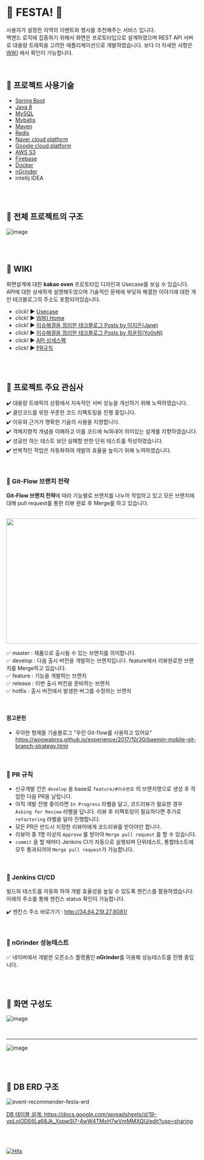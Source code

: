 # :ferris_wheel: FESTA! :ferris_wheel:

사용자가 설정한 지역의 이벤트와 행사를 추천해주는 서비스 입니다.    
백엔드 로직에 집중하기 위해서 화면은 프로토타입으로 설계하였으며 
REST API 서버로 대용량 트래픽을 고려한 애플리케이션으로 개발하였습니다. 
보다 더 자세한 사항은 [WIKI](https://github.com/f-lab-edu/event-recommender-festa/wiki) 에서 확인이 가능합니다.

<br>

##  :rocket: 프로젝트 사용기술 
- [Spring Boot](https://docs.spring.io/spring-boot/docs/current/reference/htmlsingle)
- [Java 8](https://docs.oracle.com/javase/8/docs/api/)
- [MySQL](https://dev.mysql.com/doc/refman/8.0/en/)
- [Mybatis](https://mybatis.org/mybatis-3/)
- [Maven](http://maven.apache.org/guides/index.html)
- [Redis](https://redis.io/documentation)
- [Naver cloud platform](https://docs.ncloud.com/ko/)
- [Google cloud platform](https://cloud.google.com/docs/?_ga=2.222206936.-1398242313.1619252670)
- [AWS S3](https://docs.aws.amazon.com/index.html?nc2=h_ql_doc_do_v)
- [Firebase](https://firebase.google.com/docs)
- [Docker](https://www.docker.com/)
- [nGrinder](http://naver.github.io/ngrinder/)
- intellij IDEA

<br>
<br>

##  :rocket: 전체 프로젝트의 구조

![image](https://user-images.githubusercontent.com/58355531/109328559-e8bf1400-789c-11eb-8a47-5db63e8d2c3d.png)

<br>
<br>

##  :rocket: WIKI

화면설계에 대한 **kakao oven** 프로토타입 디자인과 Usecase를 보실 수 있습니다.
API에 대한 상세하게 설명해두었으며 기술적인 문제에 부딪혀 해결한 이야기에 대한 개인 테크블로그의 주소도 포함되어있습니다.

 - click! :arrow_forward: [Usecase](https://github.com/f-lab-edu/event-recommender-festa/wiki/Usecase)
 - click! :arrow_forward: [WIKI Home](https://github.com/f-lab-edu/event-recommender-festa/wiki)
 - click! :arrow_forward: [이슈해결을 정리한 테크블로그 Posts by 이지은(Jane)](https://github.com/f-lab-edu/event-recommender-festa/wiki/%EC%9D%B4%EC%8A%88%ED%95%B4%EA%B2%B0-%EB%B8%94%EB%A1%9C%EA%B7%B8-Posts-by-%EC%9D%B4%EC%A7%80%EC%9D%80(Jane))
 - click! :arrow_forward: [이슈해결을 정리한 테크블로그 Posts by 최윤정(Yo0oN)](https://github.com/f-lab-edu/event-recommender-festa/wiki/%EC%9D%B4%EC%8A%88%ED%95%B4%EA%B2%B0-%EB%B8%94%EB%A1%9C%EA%B7%B8-Posts-by-%EC%B5%9C%EC%9C%A4%EC%A0%95(Yo0oN))
 - click! :arrow_forward: [API 상세스펙](https://github.com/f-lab-edu/event-recommender-festa/wiki#%EC%83%81%EC%84%B8-api-%EC%8A%A4%ED%8E%99-%EB%B0%94%EB%A1%9C%EA%B0%80%EA%B8%B0)
 - click! :arrow_forward: [PR규칙](https://github.com/f-lab-edu/event-recommender-festa/wiki#pr-%EA%B7%9C%EC%B9%99)
 
<br>
<br>

##  :rocket: 프로젝트 주요 관심사

:heavy_check_mark: 대용량 트래픽의 상황에서 지속적인 서버 성능을 개선하기 위해 노력하였습니다.    
:heavy_check_mark: 클린코드를 위한 꾸준한 코드 리팩토링을 진행 중입니다.      
:heavy_check_mark: 이유와 근거가 명확한 기술의 사용을 지향합니다.    
:heavy_check_mark: 객체지향적 개념을 이해하고 이를 코드에 녹여내어 의미있는 설계를 지향하였습니다.    
:heavy_check_mark: 성공만 하는 테스트 보단 실패할 만한 단위 테스트를 작성하였습니다.    
:heavy_check_mark: 반복적인 작업은 자동화하여 개발의 효율을 높이기 위해 노력하였습니다.      

<br>

### :diamond_shape_with_a_dot_inside: Git-Flow 브랜치 전략

**Git-Flow 브랜치 전략**에 따라 기능별로 브랜치를 나누어 작업하고 있고 
모든 브랜치에 대해 pull request를 통한 리뷰 완료 후 Merge를 하고 있습니다.

<br>

<img src="https://user-images.githubusercontent.com/58355531/116788139-01d58280-aae3-11eb-9c97-337003b95fea.png" height="330px" width="750px">

<br>

:white_check_mark: master : 제품으로 출시될 수 있는 브랜치를 의미합니다.     
:white_check_mark: develop : 다음 출시 버전을 개발하는 브랜치입니다. feature에서 리뷰완료한 브랜치를 Merge하고 있습니다.    
:white_check_mark: feature : 기능을 개발하는 브랜치    
:white_check_mark: release : 이번 출시 버전을 준비하는 브랜치    
:white_check_mark: hotfix : 출시 버전에서 발생한 버그를 수정하는 브랜치    

<br>

#### 참고문헌
- 우아한 형제들 기술블로그 "우린 Git-flow를 사용하고 있어요"   
<https://woowabros.github.io/experience/2017/10/30/baemin-mobile-git-branch-strategy.html>

<br>

### :diamond_shape_with_a_dot_inside: PR 규칙

- 신규개발 건은 `develop` 을 base로 `feature/#이슈번호` 의 브랜치명으로 생성 후 작업한 다음 PR을 날립니다.
- 아직 개발 진행 중이라면 `In Progress` 라벨을 달고, 코드리뷰가 필요한 경우 `Asking for Review` 라벨을 답니다. 리뷰 후 리팩토링이 필요하다면 추가로 `refactoring` 라벨을 달아 진행합니다.
- 모든 PR은 반드시 지정한 리뷰어에게 코드리뷰를 받아야만 합니다. 
- 리뷰어 중 1명 이상의 `Approve` 를 받아야 `Merge pull request` 를 할 수 있습니다.
- `commit` 을 할 때마다 Jenkins CI가 자동으로 실행되며 단위테스트, 통합테스트에 모두 통과되어야 `Merge pull request`가 가능합니다.

<br>

### :diamond_shape_with_a_dot_inside: Jenkins CI/CD

빌드와 테스트를 자동화 하여 개발 효율성을 높일 수 있도록 젠킨스를 활용하였습니다. 
아래의 주소를 통해 젠킨스 status 확인이 가능합니다.

:heavy_check_mark: 젠킨스 주소 바로가기 : <http://34.64.219.27:8081/>

<br>

### :diamond_shape_with_a_dot_inside: nGrinder 성능테스트

:white_check_mark: 네이버에서 개발한 오픈소스 플랫폼인 **nGrinder**를 이용해 성능테스트를 진행 중입니다.

<br>
<br>

##  :rocket: 화면 구성도

![image](https://user-images.githubusercontent.com/58355531/109332890-15c1f580-78a2-11eb-9596-eadf94a1ac10.png)

<br>

___


![image](https://user-images.githubusercontent.com/58355531/109332798-f6c36380-78a1-11eb-9283-92796a76ade2.png)

<br>
<br>

##  :rocket: DB ERD 구조

![event-recommender-festa-erd](https://user-images.githubusercontent.com/53729311/104211019-e896c080-5476-11eb-8dbc-183656873e5e.jpg)

[DB 테이블 설계:  ](https://docs.google.com/spreadsheets/d/19-vpLojODE6La68Jk_XspwSI7-4wW4TMxH7wVmMMXQU/edit?usp=sharing)<https://docs.google.com/spreadsheets/d/19-vpLojODE6La68Jk_XspwSI7-4wW4TMxH7wVmMMXQU/edit?usp=sharing>

<br>
<br>

[![Hits](https://hits.seeyoufarm.com/api/count/incr/badge.svg?url=https%3A%2F%2Fgithub.com%2Ff-lab-edu%2Fevent-recommender-festa&count_bg=%2379C83D&title_bg=%23555555&icon=&icon_color=%23E7E7E7&title=hits&edge_flat=false)](https://hits.seeyoufarm.com)
